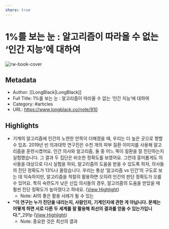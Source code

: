 ```yaml
---
share: true
---
```


# 1%를 보는 눈 : 알고리즘이 따라올 수 없는 ‘인간 지능’에 대하여

![rw-book-cover](https://readwise-assets.s3.amazonaws.com/media/uploaded_book_covers/profile_605690/1701176710c1176ac6c04e37dcb382994aeacb85a6.png)

## Metadata
- Author: [[LongBlack|LongBlack]]
- Full Title: 1%를 보는 눈 : 알고리즘이 따라올 수 없는 ‘인간 지능’에 대하여
- Category: #articles
- URL: https://www.longblack.co/note/910

## Highlights
- 기계의 알고리즘에 인간의 노련한 안목이 더해졌을 때, 우리는 더 높은 곳으로 향할 수 있죠.
  2019년 빈 의과대학 연구진은 수천 개의 피부 질환 이미지를 사용해 알고리즘을 훈련시켰어요. 인간 의사와 알고리즘, 둘 중 어느 쪽이 질환을 잘 진단하는지 실험했습니다. 그 결과 두 집단은 비슷한 정확도를 보였어요.
  그런데 흥미롭게도 의사들을 대상으로 다시 실험을 하되, 알고리즘의 도움을 받을 수 있도록 하자, 의사들의 진단 정확도가 13%나 올랐습니다. 우리는 통상 ‘알고리즘 vs 인간’의 구도로 보는 데 익숙하지만, 알고리즘을 적절히 활용하면 오히려 인간의 판단 정확도가 오를 수 있어요. 특히 숙련도가 낮은 신입 의사들의 경우, 알고리즘의 도움을 받았을 때 훨씬 진단 정확도가 높아졌다고 하네요. ([View Highlight](https://read.readwise.io/read/01hjq08gy4vktj8btba1xsecek))
    - Note: AI의 좋은 활용 사례가 될 수 있는
- **“이 연구는 누가 진단을 내리는지, 사람인지, 기계인지에 관한 게 아닙니다. 문제는 어떻게 하면 서로 다른 두 세계를 잘 활용해 최선의 결과를 얻을 수 있는가입니다.”**_291p ([View Highlight](https://read.readwise.io/read/01hjq09tmq7jqh9gdykvkgv7cf))
    - Note: 중요한 것은 최선의 결과
